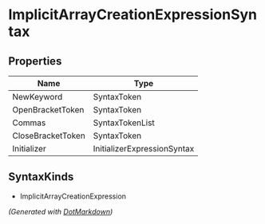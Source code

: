 # ImplicitArrayCreationExpressionSyntax

## Properties

| Name              | Type                        |
| ----------------- | --------------------------- |
| NewKeyword        | SyntaxToken                 |
| OpenBracketToken  | SyntaxToken                 |
| Commas            | SyntaxTokenList             |
| CloseBracketToken | SyntaxToken                 |
| Initializer       | InitializerExpressionSyntax |

## SyntaxKinds

* ImplicitArrayCreationExpression

*\(Generated with [DotMarkdown](http://github.com/JosefPihrt/DotMarkdown)\)*